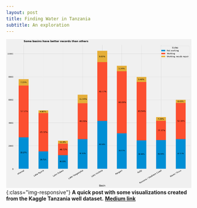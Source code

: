 ```yaml
---
layout: post
title: Finding Water in Tanzania
subtitle: An exploration
---
```

![basins](/img/basins.png){:class="img-responsive"}
**A quick post with some visualizations created from the Kaggle Tanzania well dataset.**
[**Medium link**](https://medium.com/@will.cotton4/finding-water-in-tanzania-an-exploration-49b559d569c6)
